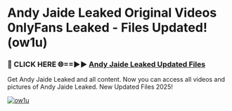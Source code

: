 # Andy Jaide Leaked Original Videos 0nlyFans Leaked - Files Updated! (ow1u)

<h3>🔴 CLICK HERE 🌐==►► <a href="https://tinyurl.com/x26r9saj" rel="nofollow">Andy Jaide Leaked Updated Files</a></h3>

Get Andy Jaide Leaked and all content. Now you can access all videos and pictures of Andy Jaide Leaked. New Updated Files 2025!

[![ow1u](https://i.imgur.com/LkgZPqh.gif)](https://tinyurl.com/x26r9saj)
